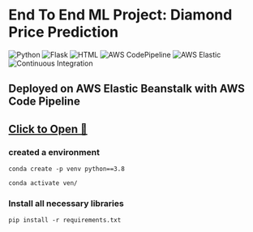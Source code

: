 # End To End ML Project: Diamond Price Prediction 
![Python](https://img.shields.io/badge/-Python-green.svg) ![Flask](https://img.shields.io/badge/-Flask-brown) ![HTML](https://img.shields.io/badge/-HTML-yellow.svg)  ![AWS CodePipeline](https://img.shields.io/badge/AWS-CodePipeline-blue) ![AWS Elastic](https://img.shields.io/badge/AWS-Elastic_Beanstalk-orange) ![Continuous Integration](https://img.shields.io/badge/CI-Continous_Integration-blue) 

## Deployed on AWS Elastic Beanstalk with AWS Code Pipeline

## [Click to Open 🔗](http://diamonpricepredictionproject-env.eba-amvmjmgc.us-east-1.elasticbeanstalk.com/)


### created a environment

```
conda create -p venv python==3.8

conda activate ven/
```
### Install all necessary libraries
```
pip install -r requirements.txt
```
